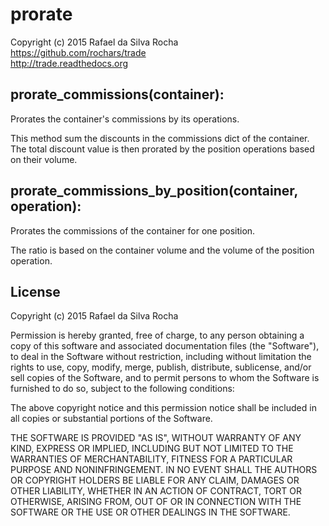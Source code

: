 # prorate
Copyright (c) 2015 Rafael da Silva Rocha  
https://github.com/rochars/trade  
http://trade.readthedocs.org


## prorate_commissions(container):
Prorates the container's commissions by its operations.

This method sum the discounts in the commissions dict of the
container. The total discount value is then prorated by the
position operations based on their volume.


## prorate_commissions_by_position(container, operation):
Prorates the commissions of the container for one position.

The ratio is based on the container volume and the volume of
the position operation.


## License
Copyright (c) 2015 Rafael da Silva Rocha

Permission is hereby granted, free of charge, to any person obtaining a copy
of this software and associated documentation files (the "Software"), to deal
in the Software without restriction, including without limitation the rights
to use, copy, modify, merge, publish, distribute, sublicense, and/or sell
copies of the Software, and to permit persons to whom the Software is
furnished to do so, subject to the following conditions:

The above copyright notice and this permission notice shall be included in
all copies or substantial portions of the Software.

THE SOFTWARE IS PROVIDED "AS IS", WITHOUT WARRANTY OF ANY KIND, EXPRESS OR
IMPLIED, INCLUDING BUT NOT LIMITED TO THE WARRANTIES OF MERCHANTABILITY,
FITNESS FOR A PARTICULAR PURPOSE AND NONINFRINGEMENT. IN NO EVENT SHALL THE
AUTHORS OR COPYRIGHT HOLDERS BE LIABLE FOR ANY CLAIM, DAMAGES OR OTHER
LIABILITY, WHETHER IN AN ACTION OF CONTRACT, TORT OR OTHERWISE, ARISING FROM,
OUT OF OR IN CONNECTION WITH THE SOFTWARE OR THE USE OR OTHER DEALINGS IN
THE SOFTWARE.
